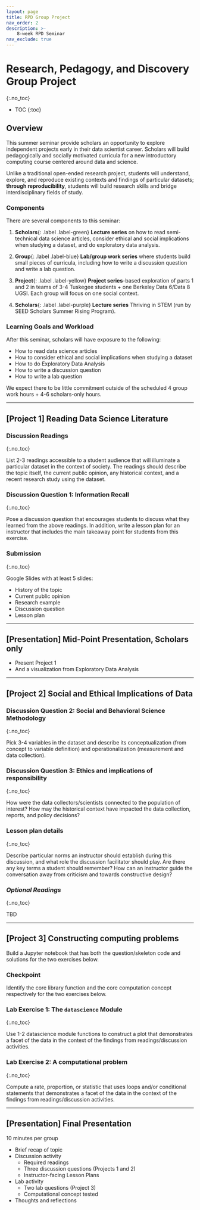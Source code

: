 ```yaml
---
layout: page
title: RPD Group Project
nav_order: 2
description: >-
    8-week RPD Seminar
nav_exclude: true
---
```


# Research, Pedagogy, and Discovery Group Project
{:.no_toc}

* TOC
{:toc}

## Overview
This summer seminar provide scholars an opportunity to explore independent projects early in their data scientist career. Scholars will build pedagogically and socially motivated curricula for a new introductory computing course centered around data and science.

Unlike a traditional open-ended research project, students will understand, explore, and reproduce existing contexts and findings of particular datasets; **through reproducibility**, students will build research skills and bridge interdisciplinary fields of study.

### Components
There are several components to this seminar:
1. **Scholars**{: .label .label-green} **Lecture series** on how to read semi-technical data science articles, consider ethical and social implications when studying a dataset, and do exploratory data analysis.

1. **Group**{: .label .label-blue} **Lab/group work series** where students build small pieces of curricula, including how to write a discussion question and write a lab question.

1. **Project**{: .label .label-yellow} **Project series**-based exploration of parts 1 and 2 in teams of 3-4 Tuskegee students + one Berkeley Data 6/Data 8 UGSI. Each group will focus on one social context.

1. **Scholars**{: .label .label-purple} **Lecture series** Thriving in STEM (run by SEED Scholars Summer Rising Program).

### Learning Goals and Workload

After this seminar, scholars will have exposure to the following:

* How to read data science articles
* How to consider ethical and social implications when studying a dataset
* How to do Exploratory Data Analysis
* How to write a discussion question
* How to write a lab question

We expect there to be little commitment outside of the scheduled 4 group work hours + 4-6 scholars-only hours.





---

## [Project 1] Reading Data Science Literature

### Discussion Readings
{:.no_toc}

List 2-3 readings accessible to a student audience that will illuminate a particular dataset in the context of society. The readings should describe the topic itself, the current public opinion, any historical context, and a recent research study using the dataset.

### Discussion Question 1: Information Recall
{:.no_toc}

Pose a discussion question that encourages students to discuss what they learned from the above readings. In addition, write a lesson plan for an instructor that includes the main takeaway point for students from this exercise.

### Submission
{:.no_toc}

Google Slides with at least 5 slides:
* History of the topic
* Current public opinion
* Research example
* Discussion question
* Lesson plan




---

## [Presentation] Mid-Point Presentation, Scholars only
* Present Project 1
* And a visualization from Exploratory Data Analysis



---

## [Project 2] Social and Ethical Implications of Data

### Discussion Question 2: Social and Behavioral Science Methodology
{:.no_toc}

Pick 3-4 variables in the dataset and describe its conceptualization (from concept to variable definition) and operationalization (measurement and data collection).

### Discussion Question 3: Ethics and implications of responsibility
{:.no_toc}

How were the data collectors/scientists connected to the population of interest? How may the historical context have impacted the data collection, reports, and policy decisions?

### Lesson plan details
{:.no_toc}

Describe particular norms an instructor should establish during this discussion, and what role the discussion facilitator should play. Are there any key terms a student should remember? How can an instructor guide the conversation away from criticism and towards constructive design?

### *Optional Readings*
{:.no_toc}

TBD



---

## [Project 3] Constructing computing problems

Build a Jupyter notebook that has both the question/skeleton code and solutions for the two exercises below.

### Checkpoint
Identify the core library function and the core computation concept respectively for the two exercises below.

### Lab Exercise 1: The `datascience` Module
{:.no_toc}

Use 1-2 datascience module functions to construct a plot that demonstrates a facet of the data in the context of the findings from readings/discussion activities.

### Lab Exercise 2: A computational problem
{:.no_toc}

Compute a rate, proportion, or statistic that uses loops and/or conditional statements that demonstrates a facet of the data in the context of the findings from readings/discussion activities.



---

## [Presentation] Final Presentation

10 minutes per group
* Brief recap of topic
* Discussion activity
    * Required readings
    * Three discussion questions (Projects 1 and 2)
    * Instructor-facing Lesson Plans
* Lab activity
    * Two lab questions (Project 3)
    * Computational concept tested
* Thoughts and reflections
